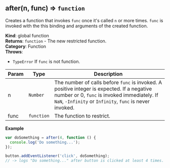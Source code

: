 <a name="after"></a>

## after(n, func) ⇒ <code>function</code>
Creates a function that invokes `func` once it's called `n` or more times.
`func` is invoked with the this binding and arguments of the created function.

**Kind**: global function  
**Returns**: <code>function</code> - The new restricted function.  
**Category**: Function  
**Throws**:

- <code>TypeError</code> If `func` is not function.

| Param | Type | Description |
| --- | --- | --- |
| n | <code>Number</code> | The number of calls before `func` is invoked.        A positive integer is expected.        If a negative number or 0, `func` is invoked immediately.        If `NaN`, `-Infinity` or `Infinity`, `func` is never invoked. |
| func | <code>function</code> | The function to restrict. |

**Example**  
```js
var doSomething = after(4, function () {
  console.log('Do something...');
});

button.addEventListener('click', doSomething);
// -> logs "Do something..." after button is clicked at least 4 times.
```
